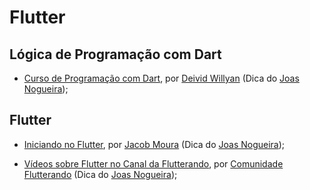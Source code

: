 # Flutter

## Lógica de Programação com Dart

- [Curso de Programação com Dart](https://youtube.com/playlist?list=PLRpTFz5_57cseSiszvssXO7HKVzOsrI77), por [Deivid Willyan](https://www.youtube.com/c/DeividWillyan) (Dica do [Joas Nogueira](https://mobile.twitter.com/joasdc));

## Flutter 

- [Iniciando no Flutter](https://youtube.com/playlist?list=PLlBnICoI-g-fuy5jZiCufhFip1BlBswI7), por [Jacob Moura](https://mobile.twitter.com/jacob_moura) (Dica do [Joas Nogueira](https://mobile.twitter.com/joasdc));

- [Vídeos sobre Flutter no Canal da Flutterando](https://www.youtube.com/c/Flutterando), por [Comunidade Flutterando](https://www.youtube.com/c/Flutterando) (Dica do [Joas Nogueira](https://mobile.twitter.com/joasdc));

